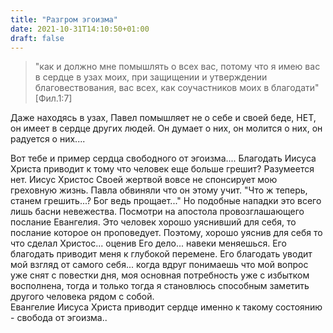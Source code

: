 ```yaml
---
title: "Разгром эгоизма"
date: 2021-10-31T14:10:50+01:00
draft: false
---
```


>"как и должно мне помышлять о всех вас, потому что я имею вас в сердце в узах моих, при защищении и утверждении благовествования, вас всех, как соучастников моих в благодати" [Фил.1:7]

Даже находясь в узах, Павел помышляет не о себе и своей беде, НЕТ, он имеет в сердце других людей. Он думает о них, он молится о них, он радуется о них.... 

Вот тебе и пример сердца свободного от эгоизма....
Благодать Иисуса Христа приводит к тому что человек еще больше грешит? Разумеется нет. Иисус Христос Своей жертвой вовсе не спонсирует мою греховную жизнь. Павла обвиняли что он этому учит. "Что ж теперь, станем грешить...? Бог ведь прощает..." Но подобные нападки это всего лишь басни невежества. 
Посмотри на апостола провозглашающего послание Евангелия. Это человек хорошо уяснивший для себя, то послание которое он проповедует. Поэтому, хорошо уяснив для себя то что сделал Христос... оценив Его дело... навеки меняешься. Его благодать приводит меня к глубокой перемене. Его благодать уводит мой взгляд от самого себя... когда вдруг понимаешь что мой вопрос уже снят с повестки дня, моя основная потребность уже с избытком восполнена, тогда и только тогда я становлюсь способным заметить другого человека рядом с собой.       
Евангелие Иисуса Христа приводит сердце именно к такому состоянию - свобода от эгоизма..



